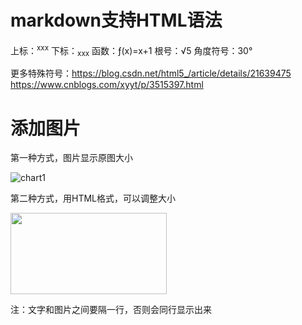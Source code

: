 # markdown支持HTML语法
上标：<sup>xxx</sup>
下标：<sub>xxx</sub>
函数：&fnof;(x)=x+1
根号：&radic;5
角度符号：30&deg;

更多特殊符号：https://blog.csdn.net/html5_/article/details/21639475
            https://www.cnblogs.com/xyyt/p/3515397.html

# 添加图片
第一种方式，图片显示原图大小

![chart1](https://github.com/YourongYe/Math-Study-Notes/blob/master/Screen%20Shot%202019-01-13%20at%2016.58.41.png)

第二种方式，用HTML格式，可以调整大小

<img src="https://github.com/YourongYe/Math-Study-Notes/blob/master/Screen%20Shot%202019-01-13%20at%2016.58.41.png" width="250" height="130">

注：文字和图片之间要隔一行，否则会同行显示出来
